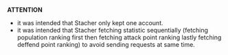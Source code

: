 **ATTENTION**
- it was intended that Stacher only kept one account.
- it was intended that Stacher fetching statistic sequentially (fetching population ranking first then fetching attack point ranking lastly fetching deffend point ranking) to avoid sending requests at same time.
